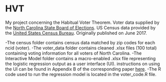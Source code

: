 # HVT
My project concerning the Habitual Voter Theorem. Voter data supplied by the [North Carolina State Board of Elections](https://dl.ncsbe.gov/index.html?prefix=data/). US Census data provided by the [United States Census Bureau](https://factfinder.census.gov/faces/nav/jsf/pages/index.xhtml). Originally published on June 2017.

-The census folder contains census data matched by zip codes for each ncid (voter).
-The voter_data folder contains cleaned .xlsx files (100 total) containing voting information for all voters of North Carolina.
-The Interactive Model folder contains a macro-enabled .xlsx file representing the logistic regression output as a user interface (UI). instructions on using the UI can be found in Appendix B of the corresponding paper [here](https://rtwrtw8.github.io/papers/Modeling%20Voter%20Turnout.pdf).
-The R code used to run the regression model is located in the voter_code.R file.
